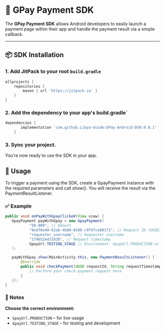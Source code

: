 # 🏦 GPay Payment SDK

The **GPay Payment SDK** allows Android developers to easily launch a payment page within their app and handle the payment result via a simple callback.

---

## 📦 SDK Installation

### 1. Add JitPack to your root `build.gradle`

```groovy
allprojects {
    repositories {
        maven { url 'https://jitpack.io' }
    }
}
```
### 2. Add the dependency to your app's build.gradle`
```groovy
dependencies {
	   implementation 'com.github.Libya-Guide:GPay-Android-DSK:0.0.1'
	}
```
### 3. Sync your project.
 You’re now ready to use the SDK in your app.

## 🚀 Usage
To trigger a payment using the SDK, create a GpayPayment instance with the required parameters and call show(). You will receive the result via the PaymentResultListener.
### ✅ Example
 ``` java
public void onPayWithGpayClicked(View view) {
    GpayPayment payWithGpay = new GpayPayment(
            "50.000", // Amount
            "0edf0e40-62ab-4b80-83d6-c9fd7ce801f1", // Request ID (UUID)
            "requester_username", // Requester username
            "1746524431038", // Request timestamp
            GpayUrl.TESTING_STAGE // Environment: GpayUrl.PRODUCTION or GpayUrl.TESTING_STAGE
    );

    payWithGpay.show(MainActivity.this, new PaymentResultListener() {
        @Override
        public void checkPayment(UUID requestId, String requestTimestamp) {
            // Perform your check-payment request here
        }
    });
}
```
### 📘 Notes 
**Choose the correct environment:**
- `GpayUrl.PRODUCTION` – for live usage  
- `GpayUrl.TESTING_STAGE` – for testing and development
